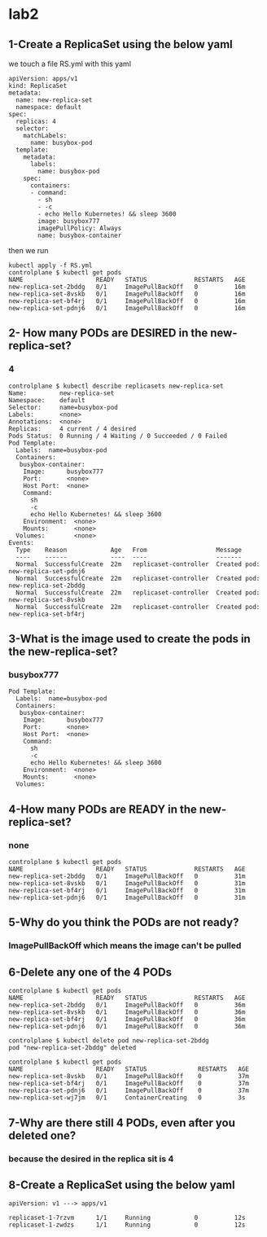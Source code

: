 # lab2
## 1-Create a ReplicaSet using the below yaml
we touch a file RS.yml with this yaml
```
apiVersion: apps/v1
kind: ReplicaSet
metadata:
  name: new-replica-set
  namespace: default
spec:
  replicas: 4
  selector:
    matchLabels:
      name: busybox-pod
  template:
    metadata:
      labels:
        name: busybox-pod
    spec:
      containers:
      - command:
        - sh
        - -c
        - echo Hello Kubernetes! && sleep 3600
        image: busybox777
        imagePullPolicy: Always
        name: busybox-container 
```
then we run 
```
kubectl apply -f RS.yml 
controlplane $ kubectl get pods
NAME                    READY   STATUS             RESTARTS   AGE
new-replica-set-2bddg   0/1     ImagePullBackOff   0          16m
new-replica-set-8vskb   0/1     ImagePullBackOff   0          16m
new-replica-set-bf4rj   0/1     ImagePullBackOff   0          16m
new-replica-set-pdnj6   0/1     ImagePullBackOff   0          16m
```
## 2- How many PODs are DESIRED in the new-replica-set?
### 4
```
controlplane $ kubectl describe replicasets new-replica-set 
Name:         new-replica-set
Namespace:    default
Selector:     name=busybox-pod
Labels:       <none>
Annotations:  <none>
Replicas:     4 current / 4 desired
Pods Status:  0 Running / 4 Waiting / 0 Succeeded / 0 Failed
Pod Template:
  Labels:  name=busybox-pod
  Containers:
   busybox-container:
    Image:      busybox777
    Port:       <none>
    Host Port:  <none>
    Command:
      sh
      -c
      echo Hello Kubernetes! && sleep 3600
    Environment:  <none>
    Mounts:       <none>
  Volumes:        <none>
Events:
  Type    Reason            Age   From                   Message
  ----    ------            ----  ----                   -------
  Normal  SuccessfulCreate  22m   replicaset-controller  Created pod: new-replica-set-pdnj6
  Normal  SuccessfulCreate  22m   replicaset-controller  Created pod: new-replica-set-2bddg
  Normal  SuccessfulCreate  22m   replicaset-controller  Created pod: new-replica-set-8vskb
  Normal  SuccessfulCreate  22m   replicaset-controller  Created pod: new-replica-set-bf4rj
```
## 3-What is the image used to create the pods in the new-replica-set?
### busybox777
```
Pod Template:
  Labels:  name=busybox-pod
  Containers:
   busybox-container:
    Image:      busybox777
    Port:       <none>
    Host Port:  <none>
    Command:
      sh
      -c
      echo Hello Kubernetes! && sleep 3600
    Environment:  <none>
    Mounts:       <none>
  Volumes:
```
## 4-How many PODs are READY in the new-replica-set?  
### none 
```
controlplane $ kubectl get pods
NAME                    READY   STATUS             RESTARTS   AGE
new-replica-set-2bddg   0/1     ImagePullBackOff   0          31m
new-replica-set-8vskb   0/1     ImagePullBackOff   0          31m
new-replica-set-bf4rj   0/1     ImagePullBackOff   0          31m
new-replica-set-pdnj6   0/1     ImagePullBackOff   0          31m
```
## 5-Why do you think the PODs are not ready?
### ImagePullBackOff which means the image can't be pulled 
## 6-Delete any one of the 4 PODs
```
controlplane $ kubectl get pods
NAME                    READY   STATUS             RESTARTS   AGE
new-replica-set-2bddg   0/1     ImagePullBackOff   0          36m
new-replica-set-8vskb   0/1     ImagePullBackOff   0          36m
new-replica-set-bf4rj   0/1     ImagePullBackOff   0          36m
new-replica-set-pdnj6   0/1     ImagePullBackOff   0          36m

controlplane $ kubectl delete pod new-replica-set-2bddg
pod "new-replica-set-2bddg" deleted

controlplane $ kubectl get pods
NAME                    READY   STATUS              RESTARTS   AGE
new-replica-set-8vskb   0/1     ImagePullBackOff    0          37m
new-replica-set-bf4rj   0/1     ImagePullBackOff    0          37m
new-replica-set-pdnj6   0/1     ImagePullBackOff    0          37m
new-replica-set-wj7jm   0/1     ContainerCreating   0          3s
```
## 7-Why are there still 4 PODs, even after you deleted one?
### because the desired in the replica sit is 4 
## 8-Create a ReplicaSet using the below yaml
```
apiVersion: v1 ---> apps/v1

replicaset-1-7rzvm      1/1     Running            0          12s
replicaset-1-zwdzs      1/1     Running            0          12s

```